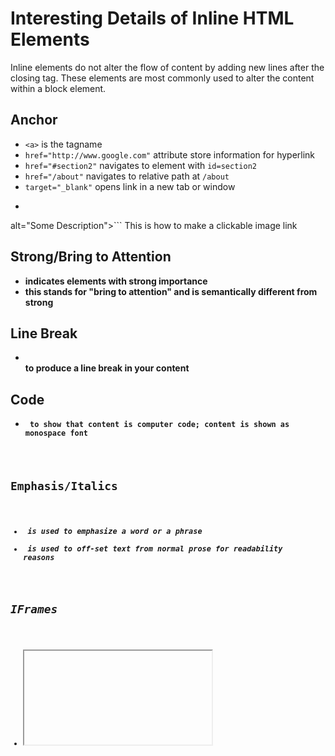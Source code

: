 # Interesting Details of Inline HTML Elements
Inline elements do not alter the flow of content by adding new lines after the
closing tag. These elements are most commonly used to alter the content
within a block element.


## Anchor
* ```<a>``` is the tagname
* ```href="http://www.google.com"``` attribute store information for hyperlink
* ```href="#section2"``` navigates to element with ```id=section2```
* ```href="/about"``` navigates to relative path at ```/about```
* ```target="_blank"``` opens link in a new tab or window
* ```<a target="_blank" href="http://www.google.com"><img src="path/to/img"
alt="Some Description"></a>``` This is how to make a clickable image link


## Strong/Bring to Attention
* <strong> indicates elements with strong importance
* <b> this stands for "bring to attention" and is semantically different from
strong


## Line Break
* <br> to produce a line break in your content


## Code
* <code> to show that content is computer code; content is shown as monospace
font


## Emphasis/Italics
* <em> is used to emphasize a word or a phrase
* <i> is used to off-set text from normal prose for readability reasons


## IFrames
* <iframe> allows you to embed another HTML page into the current one; this is
where "_top" and "_parent" attribute links can come into play.
* Not good for performance


## No Script
* <noscript> defines a section of HTML only to be displayed when the browser
has disabled JS


## Big/Small
* <big> and <small> change the font size of the content by 1 in either direction


## Span
* <span> is essentially the <div> of inline elements; has no impact on the 
content it contains unless it is styled with CSS


## Superscript/Subscript
* <sub> and <sup> are used for subscripts and superscripts respectively; very
helpful for math or chemistry formulas


## Special Characters
|   Character   |   Code to Use
|   :-:         |   -
|               |   &nbsp;
|   <           |   &lt;
|   >           |   &gt;
|   &           |   &amp;
|   "           |   &quot;
|   '           |   &apos;
|   ©           |   &copy;
|   ®           |   &reg;

## Related
[202110210320](../202110210320) - Semantic HTML Block Elements


## Tags
#webdev
